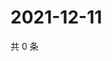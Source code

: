 # 2021-12-11

共 0 条

<!-- BEGIN WEIBO -->
<!-- 最后更新时间 Sat Dec 11 2021 20:13:18 GMT+0800 (China Standard Time) -->

<!-- END WEIBO -->

